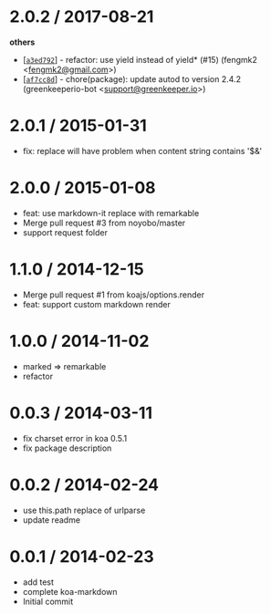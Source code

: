 
2.0.2 / 2017-08-21
==================

**others**
  * [[`a3ed792`](http://github.com/koajs/koa-markdown/commit/a3ed792b2dccbe226b607b3666dd8168ef522875)] - refactor: use yield instead of yield* (#15) (fengmk2 <<fengmk2@gmail.com>>)
  * [[`af7cc8d`](http://github.com/koajs/koa-markdown/commit/af7cc8da1233d0b48c8c7b2a20193d2f8942223a)] - chore(package): update autod to version 2.4.2 (greenkeeperio-bot <<support@greenkeeper.io>>)

2.0.1 / 2015-01-31
==================

  * fix: replace will have problem when content string contains '$&'

2.0.0 / 2015-01-08
==================

  * feat: use markdown-it replace with remarkable
  * Merge pull request #3 from noyobo/master
  * support request folder

1.1.0 / 2014-12-15
==================

  * Merge pull request #1 from koajs/options.render
  * feat: support custom markdown render

1.0.0 / 2014-11-02
==================

  * marked => remarkable
  * refactor

0.0.3 / 2014-03-11
==================

  * fix charset error in koa 0.5.1
  * fix package description

0.0.2 / 2014-02-24
==================

  * use this.path replace of urlparse
  * update readme

0.0.1 / 2014-02-23
==================

  * add test
  * complete koa-markdown
  * Initial commit

